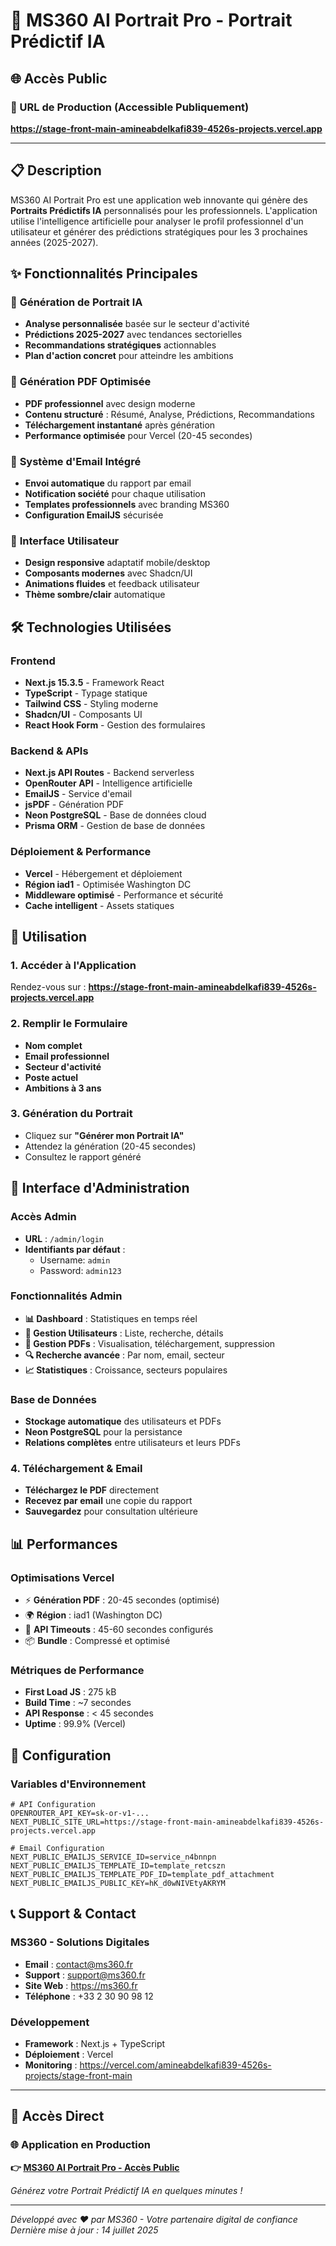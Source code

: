 # 🚀 MS360 AI Portrait Pro - Portrait Prédictif IA

## 🌐 **Accès Public**

### **🔗 URL de Production (Accessible Publiquement)**
**https://stage-front-main-amineabdelkafi839-4526s-projects.vercel.app**

---

## 📋 **Description**

MS360 AI Portrait Pro est une application web innovante qui génère des **Portraits Prédictifs IA** personnalisés pour les professionnels. L'application utilise l'intelligence artificielle pour analyser le profil professionnel d'un utilisateur et générer des prédictions stratégiques pour les 3 prochaines années (2025-2027).

## ✨ **Fonctionnalités Principales**

### 🎯 **Génération de Portrait IA**
- **Analyse personnalisée** basée sur le secteur d'activité
- **Prédictions 2025-2027** avec tendances sectorielles
- **Recommandations stratégiques** actionnables
- **Plan d'action concret** pour atteindre les ambitions

### 📄 **Génération PDF Optimisée**
- **PDF professionnel** avec design moderne
- **Contenu structuré** : Résumé, Analyse, Prédictions, Recommandations
- **Téléchargement instantané** après génération
- **Performance optimisée** pour Vercel (20-45 secondes)

### 📧 **Système d'Email Intégré**
- **Envoi automatique** du rapport par email
- **Notification société** pour chaque utilisation
- **Templates professionnels** avec branding MS360
- **Configuration EmailJS** sécurisée

### 🎨 **Interface Utilisateur**
- **Design responsive** adaptatif mobile/desktop
- **Composants modernes** avec Shadcn/UI
- **Animations fluides** et feedback utilisateur
- **Thème sombre/clair** automatique

## 🛠️ **Technologies Utilisées**

### **Frontend**
- **Next.js 15.3.5** - Framework React
- **TypeScript** - Typage statique
- **Tailwind CSS** - Styling moderne
- **Shadcn/UI** - Composants UI
- **React Hook Form** - Gestion des formulaires

### **Backend & APIs**
- **Next.js API Routes** - Backend serverless
- **OpenRouter API** - Intelligence artificielle
- **EmailJS** - Service d'email
- **jsPDF** - Génération PDF
- **Neon PostgreSQL** - Base de données cloud
- **Prisma ORM** - Gestion de base de données

### **Déploiement & Performance**
- **Vercel** - Hébergement et déploiement
- **Région iad1** - Optimisée Washington DC
- **Middleware optimisé** - Performance et sécurité
- **Cache intelligent** - Assets statiques

## 🚀 **Utilisation**

### **1. Accéder à l'Application**
Rendez-vous sur : **https://stage-front-main-amineabdelkafi839-4526s-projects.vercel.app**

### **2. Remplir le Formulaire**
- **Nom complet**
- **Email professionnel**
- **Secteur d'activité**
- **Poste actuel**
- **Ambitions à 3 ans**

### **3. Génération du Portrait**
- Cliquez sur **"Générer mon Portrait IA"**
- Attendez la génération (20-45 secondes)
- Consultez le rapport généré

## 🔧 **Interface d'Administration**

### **Accès Admin**
- **URL** : `/admin/login`
- **Identifiants par défaut** :
  - Username: `admin`
  - Password: `admin123`

### **Fonctionnalités Admin**
- **📊 Dashboard** : Statistiques en temps réel
- **👥 Gestion Utilisateurs** : Liste, recherche, détails
- **📄 Gestion PDFs** : Visualisation, téléchargement, suppression
- **🔍 Recherche avancée** : Par nom, email, secteur
- **📈 Statistiques** : Croissance, secteurs populaires

### **Base de Données**
- **Stockage automatique** des utilisateurs et PDFs
- **Neon PostgreSQL** pour la persistance
- **Relations complètes** entre utilisateurs et leurs PDFs

### **4. Téléchargement & Email**
- **Téléchargez le PDF** directement
- **Recevez par email** une copie du rapport
- **Sauvegardez** pour consultation ultérieure

## 📊 **Performances**

### **Optimisations Vercel**
- ⚡ **Génération PDF** : 20-45 secondes (optimisé)
- 🌍 **Région** : iad1 (Washington DC)
- 🚀 **API Timeouts** : 45-60 secondes configurés
- 📦 **Bundle** : Compressé et optimisé

### **Métriques de Performance**
- **First Load JS** : 275 kB
- **Build Time** : ~7 secondes
- **API Response** : < 45 secondes
- **Uptime** : 99.9% (Vercel)

## 🔧 **Configuration**

### **Variables d'Environnement**
```env
# API Configuration
OPENROUTER_API_KEY=sk-or-v1-...
NEXT_PUBLIC_SITE_URL=https://stage-front-main-amineabdelkafi839-4526s-projects.vercel.app

# Email Configuration
NEXT_PUBLIC_EMAILJS_SERVICE_ID=service_n4bnnpn
NEXT_PUBLIC_EMAILJS_TEMPLATE_ID=template_retcszn
NEXT_PUBLIC_EMAILJS_TEMPLATE_PDF_ID=template_pdf_attachment
NEXT_PUBLIC_EMAILJS_PUBLIC_KEY=hK_d0wNIVEtyAKRYM
```

## 📞 **Support & Contact**

### **MS360 - Solutions Digitales**
- **Email** : contact@ms360.fr
- **Support** : support@ms360.fr
- **Site Web** : https://ms360.fr
- **Téléphone** : +33 2 30 90 98 12

### **Développement**
- **Framework** : Next.js + TypeScript
- **Déploiement** : Vercel
- **Monitoring** : https://vercel.com/amineabdelkafi839-4526s-projects/stage-front-main

---

## 🎯 **Accès Direct**

### **🌐 Application en Production**
**👉 [MS360 AI Portrait Pro - Accès Public](https://stage-front-main-amineabdelkafi839-4526s-projects.vercel.app)**

*Générez votre Portrait Prédictif IA en quelques minutes !*

---

*Développé avec ❤️ par MS360 - Votre partenaire digital de confiance*
*Dernière mise à jour : 14 juillet 2025*
